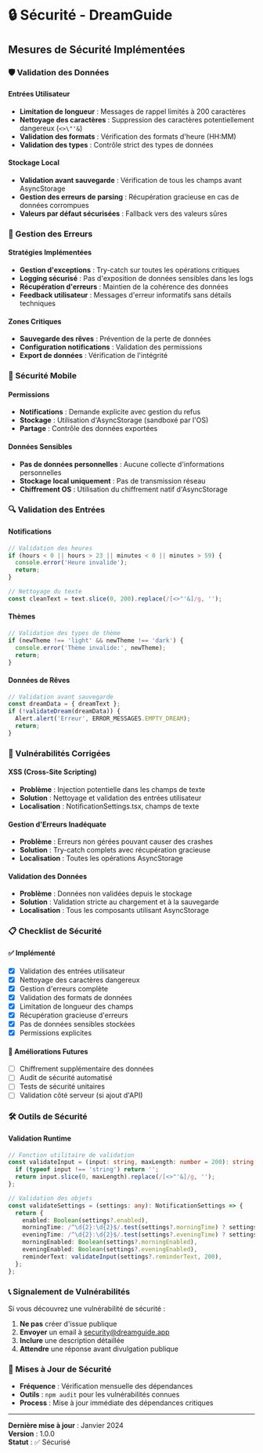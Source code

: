 # 🔒 Sécurité - DreamGuide

## Mesures de Sécurité Implémentées

### 🛡️ Validation des Données

#### Entrées Utilisateur
- **Limitation de longueur** : Messages de rappel limités à 200 caractères
- **Nettoyage des caractères** : Suppression des caractères potentiellement dangereux (`<>\"'&`)
- **Validation des formats** : Vérification des formats d'heure (HH:MM)
- **Validation des types** : Contrôle strict des types de données

#### Stockage Local
- **Validation avant sauvegarde** : Vérification de tous les champs avant AsyncStorage
- **Gestion des erreurs de parsing** : Récupération gracieuse en cas de données corrompues
- **Valeurs par défaut sécurisées** : Fallback vers des valeurs sûres

### 🔐 Gestion des Erreurs

#### Stratégies Implémentées
- **Gestion d'exceptions** : Try-catch sur toutes les opérations critiques
- **Logging sécurisé** : Pas d'exposition de données sensibles dans les logs
- **Récupération d'erreurs** : Maintien de la cohérence des données
- **Feedback utilisateur** : Messages d'erreur informatifs sans détails techniques

#### Zones Critiques
- **Sauvegarde des rêves** : Prévention de la perte de données
- **Configuration notifications** : Validation des permissions
- **Export de données** : Vérification de l'intégrité

### 📱 Sécurité Mobile

#### Permissions
- **Notifications** : Demande explicite avec gestion du refus
- **Stockage** : Utilisation d'AsyncStorage (sandboxé par l'OS)
- **Partage** : Contrôle des données exportées

#### Données Sensibles
- **Pas de données personnelles** : Aucune collecte d'informations personnelles
- **Stockage local uniquement** : Pas de transmission réseau
- **Chiffrement OS** : Utilisation du chiffrement natif d'AsyncStorage

### 🔍 Validation des Entrées

#### Notifications
```typescript
// Validation des heures
if (hours < 0 || hours > 23 || minutes < 0 || minutes > 59) {
  console.error('Heure invalide');
  return;
}

// Nettoyage du texte
const cleanText = text.slice(0, 200).replace(/[<>"'&]/g, '');
```

#### Thèmes
```typescript
// Validation des types de thème
if (newTheme !== 'light' && newTheme !== 'dark') {
  console.error('Thème invalide:', newTheme);
  return;
}
```

#### Données de Rêves
```typescript
// Validation avant sauvegarde
const dreamData = { dreamText };
if (!validateDream(dreamData)) {
  Alert.alert('Erreur', ERROR_MESSAGES.EMPTY_DREAM);
  return;
}
```

### 🚨 Vulnérabilités Corrigées

#### XSS (Cross-Site Scripting)
- **Problème** : Injection potentielle dans les champs de texte
- **Solution** : Nettoyage et validation des entrées utilisateur
- **Localisation** : NotificationSettings.tsx, champs de texte

#### Gestion d'Erreurs Inadéquate
- **Problème** : Erreurs non gérées pouvant causer des crashes
- **Solution** : Try-catch complets avec récupération gracieuse
- **Localisation** : Toutes les opérations AsyncStorage

#### Validation des Données
- **Problème** : Données non validées depuis le stockage
- **Solution** : Validation stricte au chargement et à la sauvegarde
- **Localisation** : Tous les composants utilisant AsyncStorage

### 📋 Checklist de Sécurité

#### ✅ Implémenté
- [x] Validation des entrées utilisateur
- [x] Nettoyage des caractères dangereux
- [x] Gestion d'erreurs complète
- [x] Validation des formats de données
- [x] Limitation de longueur des champs
- [x] Récupération gracieuse d'erreurs
- [x] Pas de données sensibles stockées
- [x] Permissions explicites

#### 🔄 Améliorations Futures
- [ ] Chiffrement supplémentaire des données
- [ ] Audit de sécurité automatisé
- [ ] Tests de sécurité unitaires
- [ ] Validation côté serveur (si ajout d'API)

### 🛠️ Outils de Sécurité

#### Validation Runtime
```typescript
// Fonction utilitaire de validation
const validateInput = (input: string, maxLength: number = 200): string => {
  if (typeof input !== 'string') return '';
  return input.slice(0, maxLength).replace(/[<>"'&]/g, '');
};

// Validation des objets
const validateSettings = (settings: any): NotificationSettings => {
  return {
    enabled: Boolean(settings?.enabled),
    morningTime: /^\d{2}:\d{2}$/.test(settings?.morningTime) ? settings.morningTime : '08:00',
    eveningTime: /^\d{2}:\d{2}$/.test(settings?.eveningTime) ? settings.eveningTime : '21:00',
    morningEnabled: Boolean(settings?.morningEnabled),
    eveningEnabled: Boolean(settings?.eveningEnabled),
    reminderText: validateInput(settings?.reminderText, 200),
  };
};
```

### 📞 Signalement de Vulnérabilités

Si vous découvrez une vulnérabilité de sécurité :

1. **Ne pas** créer d'issue publique
2. **Envoyer** un email à security@dreamguide.app
3. **Inclure** une description détaillée
4. **Attendre** une réponse avant divulgation publique

### 🔄 Mises à Jour de Sécurité

- **Fréquence** : Vérification mensuelle des dépendances
- **Outils** : `npm audit` pour les vulnérabilités connues
- **Process** : Mise à jour immédiate des dépendances critiques

---

**Dernière mise à jour** : Janvier 2024  
**Version** : 1.0.0  
**Statut** : ✅ Sécurisé